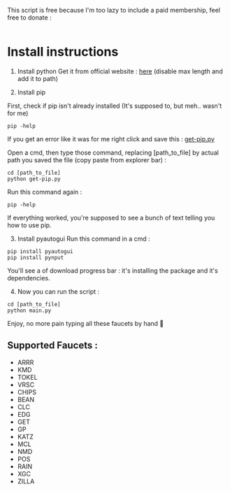 This script is free because I'm too lazy to include a paid membership, feel free to donate :
```

```
# Install instructions

1. Install python
Get it from official website : [here](https://www.python.org/downloads) (disable max length and add it to path)

2. Install pip

First, check if pip isn't already installed (It's supposed to, but meh.. wasn't for me)
```
pip -help
```
If you get an error like it was for me right click and save this : [get-pip.py](https://bootstrap.pypa.io/get-pip.py)

Open a cmd, then type those command, replacing [path_to_file] by actual path you saved the file (copy paste from explorer bar) :
```
cd [path_to_file]
python get-pip.py
```
Run this command again :
```
pip -help
```
If everything worked, you're supposed to see a bunch of text telling you how to use pip.

3. Install pyautogui
Run this command in a cmd :
```
pip install pyautogui
pip install pynput
```
You'll see a of download progress bar : it's installing the package and it's dependencies.

4. Now you can run the script :

```
cd [path_to_file]
python main.py
```

Enjoy, no more pain typing all these faucets by hand 🖤

## Supported Faucets :

* ARRR
* KMD
* TOKEL
* VRSC
* CHIPS
* BEAN
* CLC
* EDG
* GET
* GP
* KATZ
* MCL
* NMD
* POS
* RAIN
* XGC
* ZILLA
